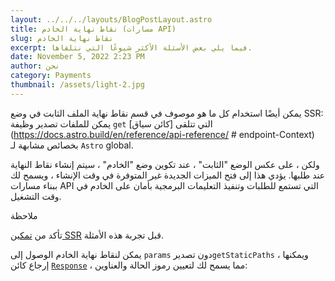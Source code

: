 ```yaml
---
layout: ../../../layouts/BlogPostLayout.astro
title: نقاط نهاية الخادم (مسارات API)
slug: نقاط نهاية الخادم
excerpt: فيما يلي بعض الأسئلة الأكثر شيوعًا التي نتلقاها.
date: November 5, 2022 2:23 PM
author: نحن
category: Payments
thumbnail: /assets/light-2.jpg
---
```

يمكن أيضًا استخدام كل ما هو موصوف في قسم نقاط نهاية الملف الثابت في وضع SSR: يمكن للملفات تصدير وظيفة `get` التي تتلقى \[كائن سياق] (https://docs.astro.build/en/reference/api-reference/ # endpoint-Context) بخصائص مشابهة لـ `Astro` global.

ولكن ، على عكس الوضع "الثابت" ، عند تكوين وضع "الخادم" ، سيتم إنشاء نقاط النهاية عند طلبها. يؤدي هذا إلى فتح الميزات الجديدة غير المتوفرة في وقت الإنشاء ، ويسمح لك ببناء مسارات API التي تستمع للطلبات وتنفيذ التعليمات البرمجية بأمان على الخادم في وقت التشغيل.

ملاحظة

تأكد من [تمكين SSR](https://docs.astro.build/en/guides/server-side-rendering/#enopped-ssr-in-your-project) قبل تجربة هذه الأمثلة.

يمكن لنقاط نهاية الخادم الوصول إلى `params` دون تصدير`getStaticPaths` ، ويمكنها إرجاع كائن [`Response`](https://developer.mozilla.org/en-US/docs/Web/API/Response) ، مما يسمح لك لتعيين رموز الحالة والعناوين: